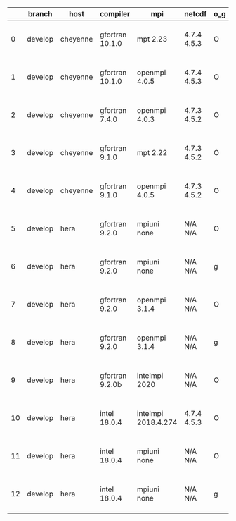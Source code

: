 |    | branch   | host     | compiler        | mpi                 | netcdf      | o_g   | os    | build   | u_pass   | u_fail   | s_pass   | s_fail   | e_pass   | e_fail   |   nuopc_pass |   nuopc_fail | artifacts_hash                                                                                                                                              | modified                  |
|----|----------|----------|-----------------|---------------------|-------------|-------|-------|---------|----------|----------|----------|----------|----------|----------|--------------|--------------|-------------------------------------------------------------------------------------------------------------------------------------------------------------|---------------------------|
|  0 | develop  | cheyenne | gfortran 10.1.0 | mpt 2.23            | 4.7.4 4.5.3 | O     | Linux | pass    | 13269    | 0        | 49       | 0        | 80       | 0        |           50 |            0 | [artifacts](https://github.com/esmf-org/esmf-test-artifacts/tree/5a46a05a7eb1d86109100a483555c078f969d440/develop/cheyenne/gfortran/10.1.0/O/mpt/2.23)      | 2022-03-17 17:17:07 -0600 |
|  1 | develop  | cheyenne | gfortran 10.1.0 | openmpi 4.0.5       | 4.7.4 4.5.3 | O     | Linux | pass    | 13269    | 0        | 49       | 0        | 80       | 0        |           50 |            0 | [artifacts](https://github.com/esmf-org/esmf-test-artifacts/tree/a6181e6994326a9e112f3b72836f02497d8d708d/develop/cheyenne/gfortran/10.1.0/O/openmpi/4.0.5) | 2022-03-17 17:22:18 -0600 |
|  2 | develop  | cheyenne | gfortran 7.4.0  | openmpi 4.0.3       | 4.7.3 4.5.2 | O     | Linux | pass    | 13269    | 0        | 49       | 0        | 80       | 0        |           50 |            0 | [artifacts](https://github.com/esmf-org/esmf-test-artifacts/tree/0496862f11fe6639e749d8cc89d70a5df3524ced/develop/cheyenne/gfortran/7.4.0/O/openmpi/4.0.3)  | 2022-03-17 17:16:30 -0600 |
|  3 | develop  | cheyenne | gfortran 9.1.0  | mpt 2.22            | 4.7.3 4.5.2 | O     | Linux | pass    | 13269    | 0        | 49       | 0        | 80       | 0        |           50 |            0 | [artifacts](https://github.com/esmf-org/esmf-test-artifacts/tree/e4a2b61ac384e533a3cdeaf5921c42e4c42de529/develop/cheyenne/gfortran/9.1.0/O/mpt/2.22)       | 2022-03-17 17:14:16 -0600 |
|  4 | develop  | cheyenne | gfortran 9.1.0  | openmpi 4.0.5       | 4.7.3 4.5.2 | O     | Linux | pass    | 13269    | 0        | 49       | 0        | 80       | 0        |           50 |            0 | [artifacts](https://github.com/esmf-org/esmf-test-artifacts/tree/bd63286881d36fc48a85cd5413f7c5e2aaa485cd/develop/cheyenne/gfortran/9.1.0/O/openmpi/4.0.5)  | 2022-03-17 17:18:59 -0600 |
|  5 | develop  | hera     | gfortran 9.2.0  | mpiuni none         | N/A N/A     | O     | Linux | fail    | fail     | fail     | fail     | fail     | fail     | fail     |            0 |           50 | [artifacts](https://github.com/esmf-org/esmf-test-artifacts/tree/9e65e07ad5fe3a9bf63b36f334345474a39179d3/develop/hera/gfortran/9.2.0/O/mpiuni/none)        | 2022-03-17 22:35:07 +0000 |
|  6 | develop  | hera     | gfortran 9.2.0  | mpiuni none         | N/A N/A     | g     | Linux | fail    | fail     | fail     | fail     | fail     | fail     | fail     |            0 |           50 | [artifacts](https://github.com/esmf-org/esmf-test-artifacts/tree/856d22ebb7336266ef1123f18bad87e1c18a55a2/develop/hera/gfortran/9.2.0/g/mpiuni/none)        | 2022-03-17 22:45:12 +0000 |
|  7 | develop  | hera     | gfortran 9.2.0  | openmpi 3.1.4       | N/A N/A     | O     | Linux | fail    | fail     | fail     | fail     | fail     | fail     | fail     |            0 |           50 | [artifacts](https://github.com/esmf-org/esmf-test-artifacts/tree/9e65e07ad5fe3a9bf63b36f334345474a39179d3/develop/hera/gfortran/9.2.0/O/openmpi/3.1.4)      | 2022-03-17 22:35:07 +0000 |
|  8 | develop  | hera     | gfortran 9.2.0  | openmpi 3.1.4       | N/A N/A     | g     | Linux | fail    | fail     | fail     | fail     | fail     | fail     | fail     |            0 |           50 | [artifacts](https://github.com/esmf-org/esmf-test-artifacts/tree/81fd68f498e62efda7c8532c8e3465ef27760f4a/develop/hera/gfortran/9.2.0/g/openmpi/3.1.4)      | 2022-03-17 22:50:45 +0000 |
|  9 | develop  | hera     | gfortran 9.2.0b | intelmpi 2020       | N/A N/A     | O     | Linux | pass    | 0        | 8807     | 0        | 49       | 0        | 80       |            0 |           50 | [artifacts](https://github.com/esmf-org/esmf-test-artifacts/tree/060114cf2a694351779b0f91f98bfef1bfd29e36/develop/hera/gfortran/9.2.0b/O/intelmpi/2020)     | 2022-03-17 23:07:11 +0000 |
| 10 | develop  | hera     | intel 18.0.4    | intelmpi 2018.4.274 | 4.7.4 4.5.3 | O     | Linux | pass    | 13269    | 0        | 49       | 0        | 80       | 0        |           50 |            0 | [artifacts](https://github.com/esmf-org/esmf-test-artifacts/tree/b031832a032ac587e1537271295475a33e812085/develop/hera/intel/18.0.4/O/intelmpi/2018.4.274)  | 2022-03-17 23:42:16 +0000 |
| 11 | develop  | hera     | intel 18.0.4    | mpiuni none         | N/A N/A     | O     | Linux | fail    | fail     | fail     | fail     | fail     | fail     | fail     |            0 |           50 | [artifacts](https://github.com/esmf-org/esmf-test-artifacts/tree/dca83146f8c78d33f8ceeef48beb22fbbb0abc06/develop/hera/intel/18.0.4/O/mpiuni/none)          | 2022-03-17 22:33:59 +0000 |
| 12 | develop  | hera     | intel 18.0.4    | mpiuni none         | N/A N/A     | g     | Linux | fail    | fail     | fail     | fail     | fail     | fail     | fail     |            0 |           50 | [artifacts](https://github.com/esmf-org/esmf-test-artifacts/tree/d71a0870a166c31ba3e4ed95b22921005ecb3c13/develop/hera/intel/18.0.4/g/mpiuni/none)          | 2022-03-17 22:42:33 +0000 |